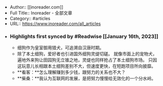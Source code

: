 - Author:: [[inoreader.com]]
- Full Title:: Inoreader - 全部文章
- Category:: #articles
- URL:: https://www.inoreader.com/all_articles
- ### Highlights first synced by #Readwise [[January 16th, 2023]]
    - 细狗作为皇室御用猎犬，可追溯自汉唐时期。
    - 除了本土细狗，爱好者也引进国外细狗灵缇切磋。
就像市面上的宠物犬，遍地外来狗让田园狗无立锥之地，灵缇也同样抢占了本土细狗市场。
只因这玩意儿长相跟本土细狗差别不大，但速度更快，在短跑项目所向披靡。
    - **看客：**怎么理解赚到多少钱，跟努力的关系也不大？
    - **柴桑：**我认为互联网的发展，是把努力慢慢给无效化的一个分水岭。
